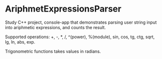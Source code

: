 # AriphmetExpressionsParser

Study C++ project, console-app that demonstrates parsing user string input into ariphmetic expressions, and counts the result.

Supported operations: +, -, *, /, ^(power), %(module), sin, cos, tg, ctg, sqrt, lg, ln, abs, exp.

Trigonometric functions takes values in radians.